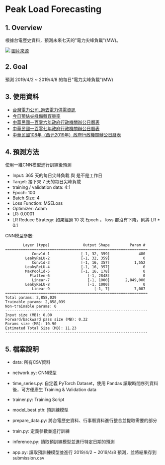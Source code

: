 # Peak Load Forecasting

## 1. Overview
根據台電歷史資料，預測未來七天的"電力尖峰負載"(MW)。

![](https://i.imgur.com/oiFgMtq.png)
[圖片來源](https://www.taipower.com.tw/d006/loadGraph/loadGraph/load_reserve_.html)


## 2. Goal
預測 2019/4/2 ~ 2019/4/8 的每日"電力尖峰負載"(MW)


## 3. 使用資料
 - [台灣電力公司_過去電力供需資訊](https://data.gov.tw/dataset/19995)
 - [今日預估尖峰備轉容量率](https://www.taipower.com.tw/d006/loadGraph/loadGraph/load_reserve_.html)
 - [中華民國一百零六年政府行政機關辦公日曆表](https://www.dgpa.gov.tw/information?uid=2&pid=4293)
 - [中華民國一百零七年政府行政機關辦公日曆表](https://www.dgpa.gov.tw/information?uid=83&pid=7473)
 - [中華民國108年（西元2019年）政府行政機關辦公日曆表](https://www.dgpa.gov.tw/information?uid=83&pid=8150)
 
 
## 4. 預測方法
使用一維CNN模型進行訓練後預測
 - Input: 365 天的每日尖峰負載 與 是不是工作日
 - Target: 接下來 7 天的每日尖峰負載
 - training / validation data: 4:1
 - Epoch: 100
 - Batch Size: 4
 - Loss Function: MSELoss
 - Optimizer: Adam
 - LR: 0.0001
 - LR Reduce Strategy: 如果經過 10 次 Epoch ， loss 都沒有下降，則將 LR * 0.1 

CNN模型參數:
```
        Layer (type)               Output Shape         Param #
================================================================
            Conv1d-1              [-1, 32, 359]             480
         LeakyReLU-2              [-1, 32, 359]               0
            Conv1d-3              [-1, 16, 357]           1,552
         LeakyReLU-4              [-1, 16, 357]               0
         MaxPool1d-5              [-1, 16, 178]               0
           Flatten-6                 [-1, 2848]               0
            Linear-7                 [-1, 1000]       2,849,000
         LeakyReLU-8                 [-1, 1000]               0
            Linear-9                    [-1, 7]           7,007
================================================================
Total params: 2,858,039
Trainable params: 2,858,039
Non-trainable params: 0
----------------------------------------------------------------
Input size (MB): 0.00
Forward/backward pass size (MB): 0.32
Params size (MB): 10.90
Estimated Total Size (MB): 11.23
----------------------------------------------------------------
```


## 5. 檔案說明
 - data: 所有CSV資料
 - network.py: CNN模型
 - time_series.py: 自定義 PyTorch Dataset，使用 Pandas 讀取時間序列資料後，可方便產生 Training & Validation data
 - trainer.py: Training Script
 - model_best.pth: 預訓練模型


 - prepare_data.py: 將台電歷史資料、行事曆資料進行整合並提取需要的部分
 - train.py: 定義參數並進行訓練
 - inference.py: 讀取預訓練模型並進行特定日期的預測
 - app.py: 讀取預訓練模型並進行 2019/4/2 ~ 2019/4/8 預測，並將結果存到 submission.csv
 
 
 